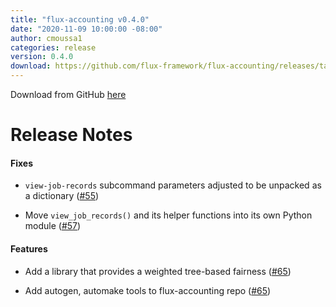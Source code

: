 ```yaml
---
title: "flux-accounting v0.4.0"
date: "2020-11-09 10:00:00 -08:00"
author: cmoussa1
categories: release
version: 0.4.0
download: https://github.com/flux-framework/flux-accounting/releases/tag/
---
```


Download from GitHub [here](https://github.com/flux-framework/flux-accounting/releases/tag/)

# Release Notes

#### Fixes

* `view-job-records` subcommand parameters adjusted to be unpacked as a dictionary ([#55](https://github.com/flux-framework/flux-accounting/issues/55))

* Move `view_job_records()` and its helper functions into its own Python module ([#57](https://github.com/flux-framework/flux-accounting/issues/57))

#### Features

* Add a library that provides a weighted tree-based fairness ([#65](https://github.com/flux-framework/flux-accounting/issues/65))

* Add autogen, automake tools to flux-accounting repo ([#65](https://github.com/flux-framework/flux-accounting/issues/65))

